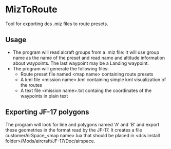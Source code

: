# MizToRoute
Tool for exporting dcs .miz files to route presets.

## Usage
* The program will read aicraft groups from a .miz file: It will use group name as the name of the preset and read name and altitude information about waypoints. The last waypoint may be a Landing waypoint.
* The program will generate the following files:
  * Route preset file named \<map name\> containing route presets
  * A kml file \<mission name\>.kml containing simple kml visualization of the routes
  * A text file \<mission name\>.txt containg the coordinates of the waypoints in plain text

## Exporting JF-17 polygons
The program will look for line and polygons named 'A' and 'B' and export these geometries in the format read by the JF-17. It creates a file customerAirSpace_\<map name\>.lua that should be placed in \<dcs install folder>/Mods/aircraft/JF-17/Doc/airspace.

